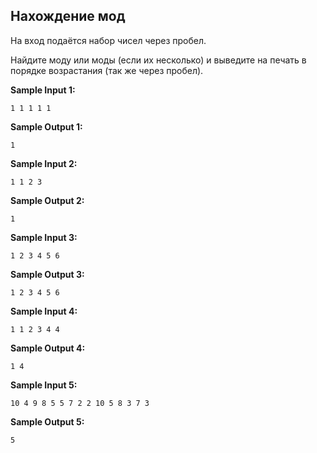 ## Нахождение мод

На вход подаётся набор чисел через пробел.

Найдите моду или моды (если их несколько) и выведите на печать в порядке возрастания (так же через пробел).

**Sample Input 1:**

```commandline
1 1 1 1 1
```

**Sample Output 1:**

```commandline
1
```

**Sample Input 2:**

```commandline
1 1 2 3
```

**Sample Output 2:**

```commandline
1
```

**Sample Input 3:**

```commandline
1 2 3 4 5 6
```

**Sample Output 3:**

```commandline
1 2 3 4 5 6
```

**Sample Input 4:**

```commandline
1 1 2 3 4 4
```

**Sample Output 4:**

```commandline
1 4
```

**Sample Input 5:**

```commandline
10 4 9 8 5 5 7 2 2 10 5 8 3 7 3
```

**Sample Output 5:**

```commandline
5
```
